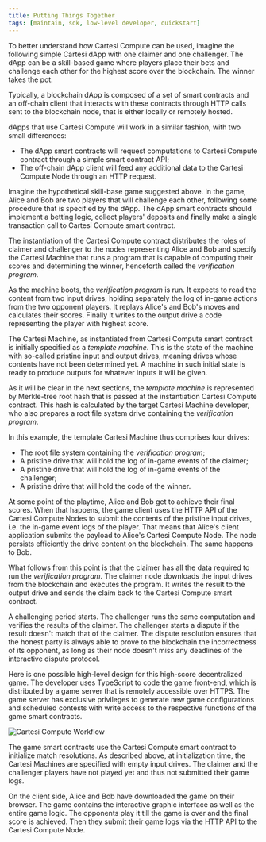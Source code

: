 ```yaml
---
title: Putting Things Together
tags: [maintain, sdk, low-level developer, quickstart]
---
```


To better understand how Cartesi Compute can be used, imagine the following simple Cartesi dApp with one claimer and one challenger. The dApp can be a skill-based game where players place their bets and challenge each other for the highest score over the blockchain. The winner takes the pot.

Typically, a blockchain dApp is composed of a set of smart contracts and an off-chain client that interacts with these contracts through HTTP calls sent to the blockchain node, that is either locally or remotely hosted.

dApps that use Cartesi Compute will work in a similar fashion, with two small differences:

- The dApp smart contracts will request computations to Cartesi Compute contract through a simple smart contract API;
- The off-chain dApp client will feed any additional data to the Cartesi Compute Node through an HTTP request.

Imagine the hypothetical skill-base game suggested above. In the game, Alice and Bob are two players that will challenge each other, following some procedure that is specified by the dApp. The dApp smart contracts should implement a betting logic, collect players' deposits and finally make a single transaction call to Cartesi Compute smart contract.

The instantiation of the Cartesi Compute contract distributes the roles of claimer and challenger to the nodes representing Alice and Bob and specify the Cartesi Machine that runs a program that is capable of computing their scores and determining the winner, henceforth called the *verification program*.

As the machine boots, the *verification program* is run. It expects to read the content from two input drives, holding separately the log of in-game actions from the two opponent players. It replays Alice's and Bob's moves and calculates their scores. Finally it writes to the output drive a code representing the player with highest score.

The Cartesi Machine, as instantiated from Cartesi Compute smart contract is initially specified as a *template machine*. This is the state of the machine with so-called pristine input and output drives, meaning drives whose contents have not been determined yet. A machine in such initial state is ready to produce outputs for whatever inputs it will be given.

As it will be clear in the next sections, the *template machine* is represented by Merkle-tree root hash that is passed at the instantiation Cartesi Compute contract. This hash is calculated by the target Cartesi Machine developer, who also prepares a root file system drive containing the *verification program*.

In this example, the template Cartesi Machine thus comprises four drives:
- The root file system containing the *verification program*;
- A pristine drive that will hold the log of in-game events of the claimer;
- A pristine drive that will hold the log of in-game events of the challenger;
- A pristine drive that will hold the code of the winner.

At some point of the playtime, Alice and Bob get to achieve their final scores. When that happens, the game client uses the HTTP API of the Cartesi Compute Nodes to submit the contents of the pristine input drives, i.e. the in-game event logs of the player. That means that Alice's client application submits the payload to Alice's Cartesi Compute Node. The node persists efficiently the drive content on the blockchain. The same happens to Bob.

What follows from this point is that the claimer has all the data required to run the *verification program*. The claimer node downloads the input drives from the blockchain and executes the program. It writes the result to the output drive and sends the claim back to the Cartesi Compute smart contract.

A challenging period starts. The challenger runs the same computation and verifies the results of the claimer. The challenger starts a dispute if the result doesn't match that of the claimer. The dispute resolution ensures that the honest party is always able to prove to the blockchain the incorrectness of its opponent, as long as their node doesn't miss any deadlines of the interactive dispute protocol.

Here is one possible high-level design for this high-score decentralized game. The developer uses TypeScript to code the game front-end, which is distributed by a game server that is remotely accessible over HTTPS. The game server has exclusive privileges to generate new game configurations and scheduled contests with write access to the respective functions of the game smart contracts.

![Cartesi Compute Workflow](/img/compute-workflow.png)

The game smart contracts use the Cartesi Compute smart contract to initialize match resolutions. As described above, at initialization time, the Cartesi Machines are specified with empty input drives. The claimer and the challenger players have not played yet and thus not submitted their game logs.

On the client side, Alice and Bob have downloaded the game on their browser. The game contains the interactive graphic interface as well as the entire game logic. The opponents play it till the game is over and the final score is achieved. Then they submit their game logs via the HTTP API to the Cartesi Compute Node.
